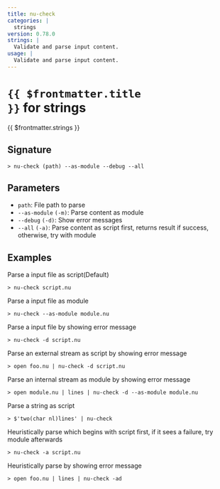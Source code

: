 ```yaml
---
title: nu-check
categories: |
  strings
version: 0.78.0
strings: |
  Validate and parse input content.
usage: |
  Validate and parse input content.
---
```


# <code>{{ $frontmatter.title }}</code> for strings

<div class='command-title'>{{ $frontmatter.strings }}</div>

## Signature

```> nu-check (path) --as-module --debug --all```

## Parameters

 -  `path`: File path to parse
 -  `--as-module` `(-m)`: Parse content as module
 -  `--debug` `(-d)`: Show error messages
 -  `--all` `(-a)`: Parse content as script first, returns result if success, otherwise, try with module

## Examples

Parse a input file as script(Default)
```shell
> nu-check script.nu

```

Parse a input file as module
```shell
> nu-check --as-module module.nu

```

Parse a input file by showing error message
```shell
> nu-check -d script.nu

```

Parse an external stream as script by showing error message
```shell
> open foo.nu | nu-check -d script.nu

```

Parse an internal stream as module by showing error message
```shell
> open module.nu | lines | nu-check -d --as-module module.nu

```

Parse a string as script
```shell
> $'two(char nl)lines' | nu-check

```

Heuristically parse which begins with script first, if it sees a failure, try module afterwards
```shell
> nu-check -a script.nu

```

Heuristically parse by showing error message
```shell
> open foo.nu | lines | nu-check -ad

```
